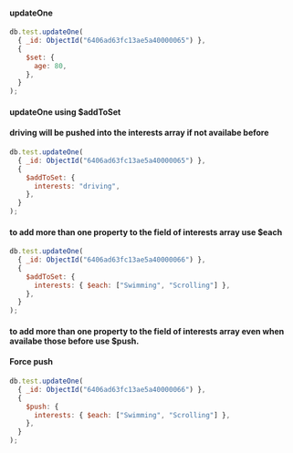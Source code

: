 #### updateOne

```javascript
db.test.updateOne(
  { _id: ObjectId("6406ad63fc13ae5a40000065") },
  {
    $set: {
      age: 80,
    },
  }
);
```

#### updateOne using $addToSet

#### driving will be pushed into the interests array if not availabe before

```javascript
db.test.updateOne(
  { _id: ObjectId("6406ad63fc13ae5a40000065") },
  {
    $addToSet: {
      interests: "driving",
    },
  }
);
```

#### to add more than one property to the field of interests array use $each

```javascript
db.test.updateOne(
  { _id: ObjectId("6406ad63fc13ae5a40000066") },
  {
    $addToSet: {
      interests: { $each: ["Swimming", "Scrolling"] },
    },
  }
);
```

#### to add more than one property to the field of interests array even when availabe those before use $push.

#### Force push

```javascript
db.test.updateOne(
  { _id: ObjectId("6406ad63fc13ae5a40000066") },
  {
    $push: {
      interests: { $each: ["Swimming", "Scrolling"] },
    },
  }
);
```
